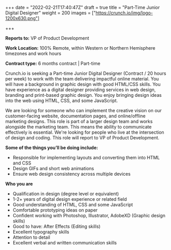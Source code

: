 +++
date = "2022-02-21T17:40:47Z"
draft = true
title = "Part-Time Junior Digital Designer"
weight = 200
images = ["https://crunch.io/img/logo-1200x630.png"]

+++

**Reports to:** VP of Product Development

**Work Location:** 100% Remote, within Western or Northern Hemisphere timezones and work hours

**Contract type:**  6 months contract | Part-time

Crunch.io is seeking a Part-time Junior Digital Designer (Contract / 20 hours per week) to work with the team delivering impactful online material. You will have a background in graphic design with good HTML/CSS skills. You have experience as a digital designer providing services in web design, branding and print-based graphic design. You enjoy bringing design ideas into the web using HTML, CSS, and some JavaScript.

We are looking for someone who can implement the creative vision on our customer-facing website, documentation pages, and online/offline marketing designs. This role is part of a larger design team and works alongside the marketing team. This means the ability to communicate effectively is essential. We're looking for people who live at the intersection of design and coding. This role will report to VP of Product Development.

**Some of the things you’ll be doing include:**

- Responsible for implementing layouts and converting them into HTML and CSS
- Design GIFs and short web animations
- Ensure web design consistency across multiple devices

**Who you are**

- Qualification in design (degree level or equivalent)
- 1-2+ years of digital design experience or related field
- Good understanding of HTML, CSS and some JavaScript
- Comfortable prototyping ideas on paper
- Confident working with Photoshop, Illustrator, AdobeXD (Graphic design skills)
- Good to have: After Effects (Editing skills)
- Excellent typography skills
- Attention to detail
- Excellent verbal and written communication skills
